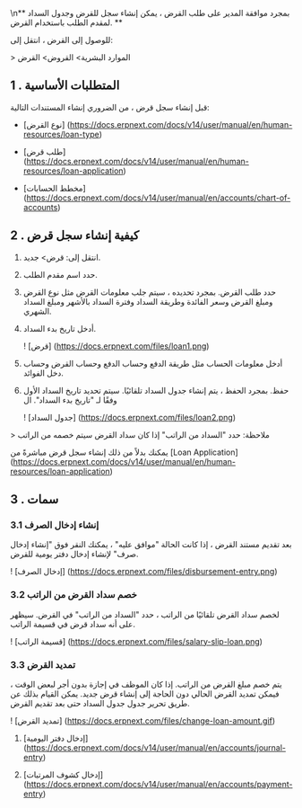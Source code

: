 \n** بمجرد موافقة المدير على طلب القرض ، يمكن إنشاء سجل للقرض وجدول السداد لمقدم الطلب باستخدام القرض. **

للوصول إلى القرض ، انتقل إلى:

\> الموارد البشرية> القروض> القرض

## 1 \. المتطلبات الأساسية

قبل إنشاء سجل قرض ، من الضروري إنشاء المستندات التالية:

* [نوع القرض] (https://docs.erpnext.com/docs/v14/user/manual/en/human-resources/loan-type)
    
* [طلب قرض] (https://docs.erpnext.com/docs/v14/user/manual/en/human-resources/loan-application)
    
* [مخطط الحسابات] (https://docs.erpnext.com/docs/v14/user/manual/en/accounts/chart-of-accounts)
    

## 2 \. كيفية إنشاء سجل قرض

1. انتقل إلى: قرض> جديد.
    
2. حدد اسم مقدم الطلب.
    
3. حدد طلب القرض. بمجرد تحديده ، سيتم جلب معلومات القرض مثل نوع القرض ومبلغ القرض وسعر الفائدة وطريقة السداد وفترة السداد بالأشهر ومبلغ السداد الشهري.
    
4. أدخل تاريخ بدء السداد.
    
    ! [قرض] (https://docs.erpnext.com/files/loan1.png)
    
5. أدخل معلومات الحساب مثل طريقة الدفع وحساب الدفع وحساب القرض وحساب دخل الفوائد.
    
6. حفظ. بمجرد الحفظ ، يتم إنشاء جدول السداد تلقائيًا. سيتم تحديد تاريخ السداد الأول وفقًا لـ "تاريخ بدء السداد". ال
    
    ! [جدول السداد] (https://docs.erpnext.com/files/loan2.png)
    

\> ملاحظة: حدد "السداد من الراتب" إذا كان سداد القرض سيتم خصمه من الراتب

يمكنك بدلاً من ذلك إنشاء سجل قرض مباشرةً من [Loan Application] (https://docs.erpnext.com/docs/v14/user/manual/en/human-resources/loan-application)

## 3 \. سمات

### 3.1 إنشاء إدخال الصرف

بعد تقديم مستند القرض ، إذا كانت الحالة "موافق عليه" ، يمكنك النقر فوق "إنشاء إدخال صرف" لإنشاء إدخال دفتر يومية للقرض.

! [إدخال الصرف] (https://docs.erpnext.com/files/disbursement-entry.png)

### 3.2 خصم سداد القرض من الراتب

لخصم سداد القرض تلقائيًا من الراتب ، حدد "السداد من الراتب" في القرض. سيظهر على أنه سداد قرض في قسيمة الراتب.

! [قسيمة الراتب] (https://docs.erpnext.com/files/salary-slip-loan.png)

### 3.3 تمديد القرض

يتم خصم مبلغ القرض من الراتب. إذا كان الموظف في إجازة بدون أجر لبعض الوقت ، فيمكن تمديد القرض الحالي دون الحاجة إلى إنشاء قرض جديد. يمكن القيام بذلك عن طريق تحرير جدول جدول السداد حتى بعد تقديم القرض.

! [تمديد القرض] (https://docs.erpnext.com/files/change-loan-amount.gif)

1. [إدخال دفتر اليومية] (https://docs.erpnext.com/docs/v14/user/manual/en/accounts/journal-entry)
    
2. [إدخال كشوف المرتبات] (https://docs.erpnext.com/docs/v14/user/manual/en/accounts/payment-entry)